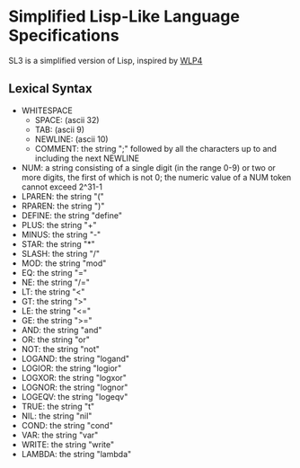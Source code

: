 # Simplified Lisp-Like Language Specifications
SL3 is a simplified version of Lisp, inspired by [WLP4](https://www.student.cs.uwaterloo.ca/~cs241/wlp4/WLP4.html)

## Lexical Syntax
* WHITESPACE
    * SPACE: (ascii 32)
    * TAB: (ascii 9)
    * NEWLINE: (ascii 10)
    * COMMENT: the string ";" followed by all the characters up to and including the next NEWLINE
* NUM: a string consisting of a single digit (in the range 0-9) or two or more digits, the first of which is not 0; the numeric value of a NUM token cannot exceed 2^31-1
* LPAREN: the string "("
* RPAREN: the string ")"
* DEFINE: the string "define"
* PLUS: the string "+"
* MINUS: the string "-"
* STAR: the string "*"
* SLASH: the string "/"
* MOD: the string "mod"
* EQ: the string "="
* NE: the string "/="
* LT: the string "<"
* GT: the string ">"
* LE: the string "<="
* GE: the string ">="
* AND: the string "and"
* OR: the string "or"
* NOT: the string "not"
* LOGAND: the string "logand"
* LOGIOR: the string "logior"
* LOGXOR: the string "logxor"
* LOGNOR: the string "lognor"
* LOGEQV: the string "logeqv"
* TRUE: the string "t"
* NIL: the string "nil"
* COND: the string "cond"
* VAR: the string "var"
* WRITE: the string "write"
* LAMBDA: the string "lambda"
